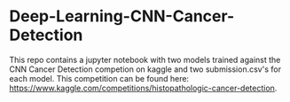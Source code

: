 # Deep-Learning-CNN-Cancer-Detection

This repo contains a jupyter notebook with two models trained against the CNN Cancer Detection competion on kaggle and two submission.csv's for each model.
This competition can be found here: https://www.kaggle.com/competitions/histopathologic-cancer-detection.
